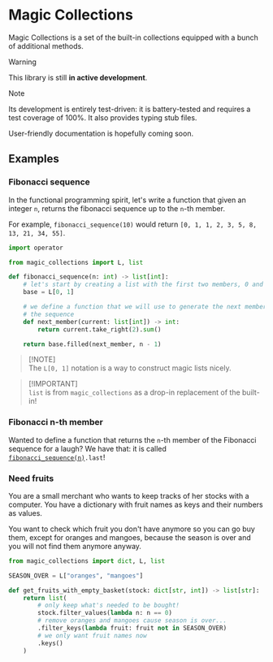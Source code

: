 <!-- markdownlint-disable MD028 -->

# Magic Collections

Magic Collections is a set of the built-in collections equipped with a bunch of additional methods.

> [!WARNING]
> This library is still **in active development**.

> [!NOTE]
> Its development is entirely test-driven: it is battery-tested and requires a
> test coverage of 100%. It also provides typing stub files.

User-friendly documentation is hopefully coming soon.

## Examples

### Fibonacci sequence

In the functional programming spirit, let's write a function that given an integer `n`, returns the fibonacci sequence up to the `n`-th member.

For example, `fibonacci_sequence(10)` would return `[0, 1, 1, 2, 3, 5, 8, 13, 21, 34, 55]`.

```py
import operator

from magic_collections import L, list

def fibonacci_sequence(n: int) -> list[int]:
    # let's start by creating a list with the first two members, 0 and 1.
    base = L[0, 1]

    # we define a function that we will use to generate the next members of
    # the sequence
    def next_member(current: list[int]) -> int:
        return current.take_right(2).sum()

    return base.filled(next_member, n - 1)
```

> [!NOTE]\
> The `L[0, 1]` notation is a way to construct magic lists nicely.

> [!IMPORTANT]\
> `list` is from `magic_collections` as a drop-in replacement of the built-in!

### Fibonacci n-th member

Wanted to define a function that returns the `n`-th member of the Fibonacci sequence for a laugh? We have that: it is called [`fibonacci_sequence(n)`](#fibonacci-sequence)`.last`!

### Need fruits

You are a small merchant who wants to keep tracks of her stocks with a computer. You have a dictionary with fruit names as keys and their numbers as values.

You want to check which fruit you don't have anymore so you can go buy them, except for oranges and mangoes, because the season is over and you will not find them anymore anyway.

```py
from magic_collections import dict, L, list

SEASON_OVER = L["oranges", "mangoes"]

def get_fruits_with_empty_basket(stock: dict[str, int]) -> list[str]:
    return list(
        # only keep what's needed to be bought!
        stock.filter_values(lambda n: n == 0)
        # remove oranges and mangoes cause season is over...
        .filter_keys(lambda fruit: fruit not in SEASON_OVER)
        # we only want fruit names now
        .keys()
    )

```
